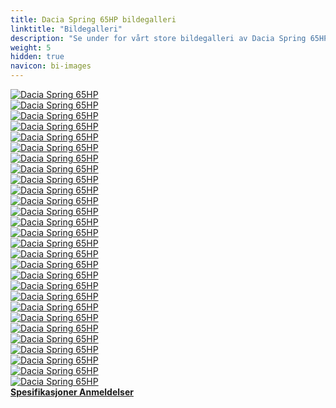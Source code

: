 ```yaml
---
title: Dacia Spring 65HP bildegalleri
linktitle: "Bildegalleri"
description: "Se under for vårt store bildegalleri av Dacia Spring 65HP. Klikk på bildene for høyoppløselige versjoner."
weight: 5
hidden: true
navicon: bi-images
---
```

<!-- markdownlint-disable MD033 -->
<div class="row" id ="my-gallery">
	<div class="pswp-grid-item col-6 col-md-4">
		<a href="https://media.evkx.net/multimedia/models/dacia/spring/spring_65hp/chargeport_1.jpg"
data-pswp-src="https://media.evkx.net/multimedia/models/dacia/spring/spring_65hp/chargeport_1.jpg"
data-pswp-width="3000"
data-pswp-height="2000" 
target="_blank">
			<img src="https://media.evkx.net/multimedia/models/dacia/spring/spring_65hp/chargeport_1_xst.jpg" alt="Dacia Spring 65HP" class="img-fluid " />
		</a>
	</div>
	<div class="pswp-grid-item col-6 col-md-4">
		<a href="https://media.evkx.net/multimedia/models/dacia/spring/spring_65hp/chargeport_2.jpg"
data-pswp-src="https://media.evkx.net/multimedia/models/dacia/spring/spring_65hp/chargeport_2.jpg"
data-pswp-width="3000"
data-pswp-height="2000" 
target="_blank">
			<img src="https://media.evkx.net/multimedia/models/dacia/spring/spring_65hp/chargeport_2_xst.jpg" alt="Dacia Spring 65HP" class="img-fluid " />
		</a>
	</div>
	<div class="pswp-grid-item col-6 col-md-4">
		<a href="https://media.evkx.net/multimedia/models/dacia/spring/spring_65hp/charging_1.jpg"
data-pswp-src="https://media.evkx.net/multimedia/models/dacia/spring/spring_65hp/charging_1.jpg"
data-pswp-width="3000"
data-pswp-height="1702" 
target="_blank">
			<img src="https://media.evkx.net/multimedia/models/dacia/spring/spring_65hp/charging_1_xst.jpg" alt="Dacia Spring 65HP" class="img-fluid " />
		</a>
	</div>
	<div class="pswp-grid-item col-6 col-md-4">
		<a href="https://media.evkx.net/multimedia/models/dacia/spring/spring_65hp/details_1.jpg"
data-pswp-src="https://media.evkx.net/multimedia/models/dacia/spring/spring_65hp/details_1.jpg"
data-pswp-width="3000"
data-pswp-height="2000" 
target="_blank">
			<img src="https://media.evkx.net/multimedia/models/dacia/spring/spring_65hp/details_1_xst.jpg" alt="Dacia Spring 65HP" class="img-fluid " />
		</a>
	</div>
	<div class="pswp-grid-item col-6 col-md-4">
		<a href="https://media.evkx.net/multimedia/models/dacia/spring/spring_65hp/details_2.jpg"
data-pswp-src="https://media.evkx.net/multimedia/models/dacia/spring/spring_65hp/details_2.jpg"
data-pswp-width="3000"
data-pswp-height="2000" 
target="_blank">
			<img src="https://media.evkx.net/multimedia/models/dacia/spring/spring_65hp/details_2_xst.jpg" alt="Dacia Spring 65HP" class="img-fluid " />
		</a>
	</div>
	<div class="pswp-grid-item col-6 col-md-4">
		<a href="https://media.evkx.net/multimedia/models/dacia/spring/spring_65hp/details_3.jpg"
data-pswp-src="https://media.evkx.net/multimedia/models/dacia/spring/spring_65hp/details_3.jpg"
data-pswp-width="3000"
data-pswp-height="2000" 
target="_blank">
			<img src="https://media.evkx.net/multimedia/models/dacia/spring/spring_65hp/details_3_xst.jpg" alt="Dacia Spring 65HP" class="img-fluid " />
		</a>
	</div>
	<div class="pswp-grid-item col-6 col-md-4">
		<a href="https://media.evkx.net/multimedia/models/dacia/spring/spring_65hp/exterior_1.jpg"
data-pswp-src="https://media.evkx.net/multimedia/models/dacia/spring/spring_65hp/exterior_1.jpg"
data-pswp-width="3000"
data-pswp-height="1698" 
target="_blank">
			<img src="https://media.evkx.net/multimedia/models/dacia/spring/spring_65hp/exterior_1_xst.jpg" alt="Dacia Spring 65HP" class="img-fluid " />
		</a>
	</div>
	<div class="pswp-grid-item col-6 col-md-4">
		<a href="https://media.evkx.net/multimedia/models/dacia/spring/spring_65hp/exterior_2.jpg"
data-pswp-src="https://media.evkx.net/multimedia/models/dacia/spring/spring_65hp/exterior_2.jpg"
data-pswp-width="3000"
data-pswp-height="1697" 
target="_blank">
			<img src="https://media.evkx.net/multimedia/models/dacia/spring/spring_65hp/exterior_2_xst.jpg" alt="Dacia Spring 65HP" class="img-fluid " />
		</a>
	</div>
	<div class="pswp-grid-item col-6 col-md-4">
		<a href="https://media.evkx.net/multimedia/models/dacia/spring/spring_65hp/exterior_3.jpg"
data-pswp-src="https://media.evkx.net/multimedia/models/dacia/spring/spring_65hp/exterior_3.jpg"
data-pswp-width="3000"
data-pswp-height="1697" 
target="_blank">
			<img src="https://media.evkx.net/multimedia/models/dacia/spring/spring_65hp/exterior_3_xst.jpg" alt="Dacia Spring 65HP" class="img-fluid " />
		</a>
	</div>
	<div class="pswp-grid-item col-6 col-md-4">
		<a href="https://media.evkx.net/multimedia/models/dacia/spring/spring_65hp/exterior_4.jpg"
data-pswp-src="https://media.evkx.net/multimedia/models/dacia/spring/spring_65hp/exterior_4.jpg"
data-pswp-width="3000"
data-pswp-height="1699" 
target="_blank">
			<img src="https://media.evkx.net/multimedia/models/dacia/spring/spring_65hp/exterior_4_xst.jpg" alt="Dacia Spring 65HP" class="img-fluid " />
		</a>
	</div>
	<div class="pswp-grid-item col-6 col-md-4">
		<a href="https://media.evkx.net/multimedia/models/dacia/spring/spring_65hp/exterior_5.jpg"
data-pswp-src="https://media.evkx.net/multimedia/models/dacia/spring/spring_65hp/exterior_5.jpg"
data-pswp-width="3000"
data-pswp-height="1698" 
target="_blank">
			<img src="https://media.evkx.net/multimedia/models/dacia/spring/spring_65hp/exterior_5_xst.jpg" alt="Dacia Spring 65HP" class="img-fluid " />
		</a>
	</div>
	<div class="pswp-grid-item col-6 col-md-4">
		<a href="https://media.evkx.net/multimedia/models/dacia/spring/spring_65hp/exterior_6.jpg"
data-pswp-src="https://media.evkx.net/multimedia/models/dacia/spring/spring_65hp/exterior_6.jpg"
data-pswp-width="3000"
data-pswp-height="1696" 
target="_blank">
			<img src="https://media.evkx.net/multimedia/models/dacia/spring/spring_65hp/exterior_6_xst.jpg" alt="Dacia Spring 65HP" class="img-fluid " />
		</a>
	</div>
	<div class="pswp-grid-item col-6 col-md-4">
		<a href="https://media.evkx.net/multimedia/models/dacia/spring/spring_65hp/exterior_7.jpg"
data-pswp-src="https://media.evkx.net/multimedia/models/dacia/spring/spring_65hp/exterior_7.jpg"
data-pswp-width="3000"
data-pswp-height="1699" 
target="_blank">
			<img src="https://media.evkx.net/multimedia/models/dacia/spring/spring_65hp/exterior_7_xst.jpg" alt="Dacia Spring 65HP" class="img-fluid " />
		</a>
	</div>
	<div class="pswp-grid-item col-6 col-md-4">
		<a href="https://media.evkx.net/multimedia/models/dacia/spring/spring_65hp/frontseats_1.jpg"
data-pswp-src="https://media.evkx.net/multimedia/models/dacia/spring/spring_65hp/frontseats_1.jpg"
data-pswp-width="3000"
data-pswp-height="2000" 
target="_blank">
			<img src="https://media.evkx.net/multimedia/models/dacia/spring/spring_65hp/frontseats_1_xst.jpg" alt="Dacia Spring 65HP" class="img-fluid " />
		</a>
	</div>
	<div class="pswp-grid-item col-6 col-md-4">
		<a href="https://media.evkx.net/multimedia/models/dacia/spring/spring_65hp/frunk_1.jpg"
data-pswp-src="https://media.evkx.net/multimedia/models/dacia/spring/spring_65hp/frunk_1.jpg"
data-pswp-width="3000"
data-pswp-height="2000" 
target="_blank">
			<img src="https://media.evkx.net/multimedia/models/dacia/spring/spring_65hp/frunk_1_xst.jpg" alt="Dacia Spring 65HP" class="img-fluid " />
		</a>
	</div>
	<div class="pswp-grid-item col-6 col-md-4">
		<a href="https://media.evkx.net/multimedia/models/dacia/spring/spring_65hp/headlights_1.jpg"
data-pswp-src="https://media.evkx.net/multimedia/models/dacia/spring/spring_65hp/headlights_1.jpg"
data-pswp-width="3000"
data-pswp-height="1698" 
target="_blank">
			<img src="https://media.evkx.net/multimedia/models/dacia/spring/spring_65hp/headlights_1_xst.jpg" alt="Dacia Spring 65HP" class="img-fluid " />
		</a>
	</div>
	<div class="pswp-grid-item col-6 col-md-4">
		<a href="https://media.evkx.net/multimedia/models/dacia/spring/spring_65hp/interior_1.jpg"
data-pswp-src="https://media.evkx.net/multimedia/models/dacia/spring/spring_65hp/interior_1.jpg"
data-pswp-width="3000"
data-pswp-height="1874" 
target="_blank">
			<img src="https://media.evkx.net/multimedia/models/dacia/spring/spring_65hp/interior_1_xst.jpg" alt="Dacia Spring 65HP" class="img-fluid " />
		</a>
	</div>
	<div class="pswp-grid-item col-6 col-md-4">
		<a href="https://media.evkx.net/multimedia/models/dacia/spring/spring_65hp/interior_2.jpg"
data-pswp-src="https://media.evkx.net/multimedia/models/dacia/spring/spring_65hp/interior_2.jpg"
data-pswp-width="3000"
data-pswp-height="1873" 
target="_blank">
			<img src="https://media.evkx.net/multimedia/models/dacia/spring/spring_65hp/interior_2_xst.jpg" alt="Dacia Spring 65HP" class="img-fluid " />
		</a>
	</div>
	<div class="pswp-grid-item col-6 col-md-4">
		<a href="https://media.evkx.net/multimedia/models/dacia/spring/spring_65hp/interior_3.jpg"
data-pswp-src="https://media.evkx.net/multimedia/models/dacia/spring/spring_65hp/interior_3.jpg"
data-pswp-width="3000"
data-pswp-height="2000" 
target="_blank">
			<img src="https://media.evkx.net/multimedia/models/dacia/spring/spring_65hp/interior_3_xst.jpg" alt="Dacia Spring 65HP" class="img-fluid " />
		</a>
	</div>
	<div class="pswp-grid-item col-6 col-md-4">
		<a href="https://media.evkx.net/multimedia/models/dacia/spring/spring_65hp/interior_4.jpg"
data-pswp-src="https://media.evkx.net/multimedia/models/dacia/spring/spring_65hp/interior_4.jpg"
data-pswp-width="3000"
data-pswp-height="2000" 
target="_blank">
			<img src="https://media.evkx.net/multimedia/models/dacia/spring/spring_65hp/interior_4_xst.jpg" alt="Dacia Spring 65HP" class="img-fluid " />
		</a>
	</div>
	<div class="pswp-grid-item col-6 col-md-4">
		<a href="https://media.evkx.net/multimedia/models/dacia/spring/spring_65hp/interior_5.jpg"
data-pswp-src="https://media.evkx.net/multimedia/models/dacia/spring/spring_65hp/interior_5.jpg"
data-pswp-width="3000"
data-pswp-height="2000" 
target="_blank">
			<img src="https://media.evkx.net/multimedia/models/dacia/spring/spring_65hp/interior_5_xst.jpg" alt="Dacia Spring 65HP" class="img-fluid " />
		</a>
	</div>
	<div class="pswp-grid-item col-6 col-md-4">
		<a href="https://media.evkx.net/multimedia/models/dacia/spring/spring_65hp/interior_6.jpg"
data-pswp-src="https://media.evkx.net/multimedia/models/dacia/spring/spring_65hp/interior_6.jpg"
data-pswp-width="3000"
data-pswp-height="2000" 
target="_blank">
			<img src="https://media.evkx.net/multimedia/models/dacia/spring/spring_65hp/interior_6_xst.jpg" alt="Dacia Spring 65HP" class="img-fluid " />
		</a>
	</div>
	<div class="pswp-grid-item col-6 col-md-4">
		<a href="https://media.evkx.net/multimedia/models/dacia/spring/spring_65hp/main_1.jpg"
data-pswp-src="https://media.evkx.net/multimedia/models/dacia/spring/spring_65hp/main_1.jpg"
data-pswp-width="3000"
data-pswp-height="1695" 
target="_blank">
			<img src="https://media.evkx.net/multimedia/models/dacia/spring/spring_65hp/main_1_xst.jpg" alt="Dacia Spring 65HP" class="img-fluid " />
		</a>
	</div>
	<div class="pswp-grid-item col-6 col-md-4">
		<a href="https://media.evkx.net/multimedia/models/dacia/spring/spring_65hp/rearlights_1.jpg"
data-pswp-src="https://media.evkx.net/multimedia/models/dacia/spring/spring_65hp/rearlights_1.jpg"
data-pswp-width="3000"
data-pswp-height="1696" 
target="_blank">
			<img src="https://media.evkx.net/multimedia/models/dacia/spring/spring_65hp/rearlights_1_xst.jpg" alt="Dacia Spring 65HP" class="img-fluid " />
		</a>
	</div>
	<div class="pswp-grid-item col-6 col-md-4">
		<a href="https://media.evkx.net/multimedia/models/dacia/spring/spring_65hp/screens_1.jpg"
data-pswp-src="https://media.evkx.net/multimedia/models/dacia/spring/spring_65hp/screens_1.jpg"
data-pswp-width="3000"
data-pswp-height="2000" 
target="_blank">
			<img src="https://media.evkx.net/multimedia/models/dacia/spring/spring_65hp/screens_1_xst.jpg" alt="Dacia Spring 65HP" class="img-fluid " />
		</a>
	</div>
	<div class="pswp-grid-item col-6 col-md-4">
		<a href="https://media.evkx.net/multimedia/models/dacia/spring/spring_65hp/screens_2.jpg"
data-pswp-src="https://media.evkx.net/multimedia/models/dacia/spring/spring_65hp/screens_2.jpg"
data-pswp-width="3000"
data-pswp-height="1935" 
target="_blank">
			<img src="https://media.evkx.net/multimedia/models/dacia/spring/spring_65hp/screens_2_xst.jpg" alt="Dacia Spring 65HP" class="img-fluid " />
		</a>
	</div>
	<div class="pswp-grid-item col-6 col-md-4">
		<a href="https://media.evkx.net/multimedia/models/dacia/spring/spring_65hp/screens_3.jpg"
data-pswp-src="https://media.evkx.net/multimedia/models/dacia/spring/spring_65hp/screens_3.jpg"
data-pswp-width="3000"
data-pswp-height="2000" 
target="_blank">
			<img src="https://media.evkx.net/multimedia/models/dacia/spring/spring_65hp/screens_3_xst.jpg" alt="Dacia Spring 65HP" class="img-fluid " />
		</a>
	</div>
	<div class="pswp-grid-item col-6 col-md-4">
		<a href="https://media.evkx.net/multimedia/models/dacia/spring/spring_65hp/screens_4.jpg"
data-pswp-src="https://media.evkx.net/multimedia/models/dacia/spring/spring_65hp/screens_4.jpg"
data-pswp-width="3000"
data-pswp-height="2000" 
target="_blank">
			<img src="https://media.evkx.net/multimedia/models/dacia/spring/spring_65hp/screens_4_xst.jpg" alt="Dacia Spring 65HP" class="img-fluid " />
		</a>
	</div>
</div>
<script type="module">
  import PhotoSwipeLightbox from '/js/photoswipe-lightbox.esm.js';
    const lightbox = new PhotoSwipeLightbox({
       gallery: '#my-gallery',
        children: 'a',
        pswpModule: () => import('/js/photoswipe.esm.js')
    });
lightbox.init();
</script>
<div class="mt-3 mb-3">
<a href="../specifications/" class="text-decoration-none text-black">
<strong><i class="bi-arrow-left"></i> Spesifikasjoner </strong>
</a>
<a href="../reviews/" class="text-decoration-none text-black float-end">
<strong>Anmeldelser <i class="bi-arrow-right"></i></strong>
</a>
</div>
